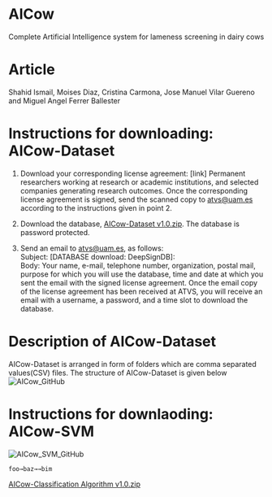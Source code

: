 
# AICow
Complete Artificial Intelligence system for lameness screening in dairy cows
# Article
Shahid Ismail, Moises Diaz, Cristina Carmona, Jose Manuel Vilar Guereno and Miguel Angel Ferrer Ballester
# Instructions for downloading: AICow-Dataset
1. Download your corresponding license agreement:
[link] Permanent researchers working at research or academic institutions, and selected companies generating research outcomes.
Once the corresponding license agreement is signed, send the scanned copy to atvs@uam.es according to the instructions given in point 2.
2. Download the database, [AICow-Dataset v1.0.zip](https://github.com/Shahid-Ismail/Test/files/10330215/AICow-Dataset.v1.0.zip). The database is password protected.
 
3. Send an email to atvs@uam.es, as follows:\
Subject: [DATABASE download: DeepSignDB]:\
Body: Your name, e-mail, telephone number, organization, postal mail, purpose for which you will use the database, time and date at which you sent the email with the signed license agreement. 
Once the email copy of the license agreement has been received at ATVS, you will receive an email with a username, a password, and a time slot to download the database.



# Description of AICow-Dataset
AICow-Dataset is arranged in form of folders which are comma separated values(CSV) files. The structure of AICow-Dataset is given below<br>
![AICow_GitHub](https://user-images.githubusercontent.com/121656894/210198942-e8583512-b5b4-48a0-bb7e-b2dd68beb7a6.svg)

# Instructions for downlaoding: AICow-SVM
![AICow_SVM_GitHub](https://user-images.githubusercontent.com/121656894/210477181-e6d67c51-3015-4e25-a0b6-03e4eb7c328d.svg)
 
<pre><code>foo→baz→→bim
</code></pre>
[AICow-Classification Algorithm v1.0.zip](https://github.com/Shahid-Ismail/Test/files/10330214/AICow-Classification.Algorithm.v1.0.zip)
